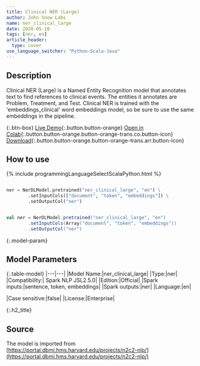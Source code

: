 ```yaml
---
title: Clinical NER (Large)
author: John Snow Labs
name: ner_clinical_large
date: 2020-05-10
tags: [ner, en]
article_header:
  type: cover
use_language_switcher: "Python-Scala-Java"
---
```


## Description
Clinical NER (Large) is a Named Entity Recognition model that annotates text to find references to clinical events. The entities it annotates are Problem, Treatment, and Test. Clinical NER is trained with the 'embeddings_clinical' word embeddings model, so be sure to use the same embeddings in the pipeline.

{:.btn-box}
[Live Demo](https://demo.johnsnowlabs.com/healthcare/NER_EVENTS_CLINICAL){:.button.button-orange}
[Open in Colab](https://colab.research.google.com/github/JohnSnowLabs/spark-nlp-workshop/blob/master/tutorials/streamlit_notebooks/healthcare/NER_EVENTS_CLINICAL.ipynb){:.button.button-orange.button-orange-trans.co.button-icon}
[Download](||https://s3.amazonaws.com/auxdata.johnsnowlabs.com/clinical/models/ner_large_clinical_en_2.5.0_2.4_1590021302624.zip){:.button.button-orange.button-orange-trans.arr.button-icon}

## How to use 

{% include programmingLanguageSelectScalaPython.html %}

```python

ner = NerDLModel.pretrained("ner_clinical_large", "en") \
        .setInputCols(["document", "token", "embeddings"]) \
        .setOutputCol("ner")
```

```scala

val ner = NerDLModel.pretrained("ner_clinical_large", "en")
        .setInputCols(Array("document", "token", "embeddings"))
        .setOutputCol("ner")
```

{:.model-param}
## Model Parameters

{:.table-model}
|---|---|
|Model Name:|ner_clinical_large|
|Type:|ner|
|Compatibility:| Spark NLP JSL2.5.0|
|Edition:|Official|
|Spark inputs:|sentence, token, embeddings|
|Spark outputs:|ner|
|Language:|en|

|Case sensitive:|false|
|License:|Enterprise|

{:.h2_title}
## Source
The model is imported from [https://portal.dbmi.hms.harvard.edu/projects/n2c2-nlp/](https://portal.dbmi.hms.harvard.edu/projects/n2c2-nlp/)